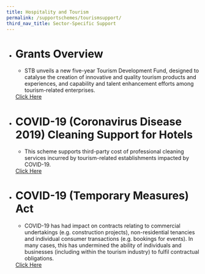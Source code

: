 ```yaml
---
title: Hospitality and Tourism 
permalink: /supportschemes/tourismsupport/
third_nav_title: Sector-Specific Support
---
```


<div class="gobizfinapplyTable">
  <ul class="gobizfinapplyTable-firstTable">
    <li class="gobizfinapplyTable-firstTable_table">
      <h1 class="gobizfinapplyTable-firstTable_table__header">Grants Overview</h1>
      <ul class="gobizfinapplyTable-firstTable_table__options">
        <li>STB unveils a new five-year Tourism Development Fund, designed to catalyse the creation of innovative and quality tourism products and experiences, and capability and talent enhancement efforts among tourism-related enterprises.</li>
      </ul>
      <a href="https://go.gov.sg/tourism2"><div class="gobizfinapplyTable-firstTable_table__getstart">Click Here</div></a>
    </li>
  </ul>
</div>

<div class="gobizfinapplyTable">
  <ul class="gobizfinapplyTable-firstTable">
    <li class="gobizfinapplyTable-firstTable_table">
      <h1 class="gobizfinapplyTable-firstTable_table__header">COVID-19 (Coronavirus Disease 2019) Cleaning Support for Hotels</h1>
      <ul class="gobizfinapplyTable-firstTable_table__options">
        <li>This scheme supports third-party cost of professional cleaning services incurred by tourism-related establishments impacted by COVID-19.</li>
      </ul>
      <a href="https://go.gov.sg/tourism5"><div class="gobizfinapplyTable-firstTable_table__getstart">Click Here</div></a>
    </li>
  </ul>
</div>

<div class="gobizfinapplyTable">
  <ul class="gobizfinapplyTable-firstTable">
    <li class="gobizfinapplyTable-firstTable_table">
      <h1 class="gobizfinapplyTable-firstTable_table__header">COVID-19 (Temporary Measures) Act</h1>
      <ul class="gobizfinapplyTable-firstTable_table__options">
        <li>COVID-19 has had impact on contracts relating to commercial undertakings (e.g. construction projects), non-residential tenancies and individual consumer transactions (e.g. bookings for events). In many cases, this has undermined the ability of individuals and businesses (including within the tourism industry) to fulfil contractual obligations.</li>
      </ul>
      <a href="https://go.gov.sg/tourism3"><div class="gobizfinapplyTable-firstTable_table__getstart">Click Here</div></a>
    </li>
  </ul>
</div>